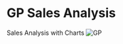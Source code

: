 # GP Sales Analysis
Sales Analysis with Charts
![GP](https://github.com/user-attachments/assets/aed78ce1-daee-47eb-a6b7-f6cb47205329)
